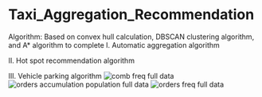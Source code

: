 # Taxi_Aggregation_Recommendation
Algorithm: 	Based on convex hull calculation, DBSCAN clustering algorithm, and A* algorithm to complete
I. Automatic aggregation algorithm

II. Hot spot recommendation algorithm

III. Vehicle parking algorithm
![comb freq full data](https://user-images.githubusercontent.com/18719360/131453134-d607d8a7-0c4a-433b-9f08-e987e2e0ac6b.png)
![orders accumulation population full data](https://user-images.githubusercontent.com/18719360/131453148-c7830b8a-2338-44b6-8448-e68b8ca58a40.png)
![orders freq full data](https://user-images.githubusercontent.com/18719360/131453153-72c87785-a77c-43b4-a4f1-6f931c5f35cf.png)

